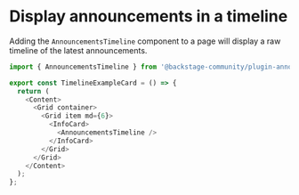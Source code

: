 # Display announcements in a timeline

Adding the `AnnouncementsTimeline` component to a page will display a raw timeline of the latest announcements.

```ts
import { AnnouncementsTimeline } from '@backstage-community/plugin-announcements';

export const TimelineExampleCard = () => {
  return (
    <Content>
      <Grid container>
        <Grid item md={6}>
          <InfoCard>
            <AnnouncementsTimeline />
          </InfoCard>
        </Grid>
      </Grid>
    </Content>
  );
};
```
